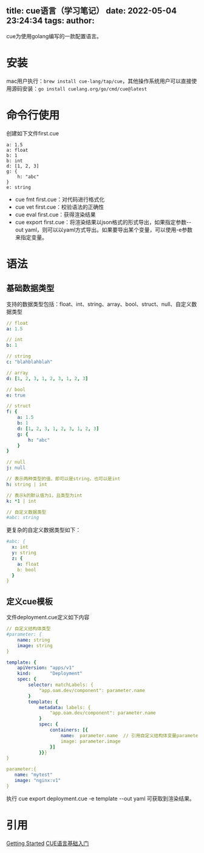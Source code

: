title: cue语言（学习笔记）
date: 2022-05-04 23:24:34
tags:
author:
---
cue为使用golang编写的一款配置语言。

# 安装
mac用户执行：`brew install cue-lang/tap/cue`，其他操作系统用户可以直接使用源码安装：`go install cuelang.org/go/cmd/cue@latest`

# 命令行使用
创建如下文件first.cue

```cue
a: 1.5
a: float
b: 1
b: int
d: [1, 2, 3]
g: {
    h: "abc"
}
e: string
```

- cue fmt first.cue：对代码进行格式化
- cue vet first.cue：校验语法的正确性
- cue eval first.cue：获得渲染结果
- cue export first.cue：将渲染结果以json格式的形式导出，如果指定参数--out yaml，则可以以yaml方式导出。如果要导出某个变量，可以使用-e参数来指定变量。

# 语法

## 基础数据类型
支持的数据类型包括：float、int、string、array、bool、struct、null、自定义数据类型

```yaml
// float
a: 1.5

// int
b: 1

// string
c: "blahblahblah"

// array
d: [1, 2, 3, 1, 2, 3, 1, 2, 3]

// bool
e: true

// struct
f: {
    a: 1.5
    b: 1
    d: [1, 2, 3, 1, 2, 3, 1, 2, 3]
    g: {
        h: "abc"
    }
}

// null
j: null

// 表示两种类型的值，即可以是string，也可以是int
h: string | int

// 表示k的默认值为1，且类型为int
k: *1 | int

// 自定义数据类型
#abc: string

```
更复杂的自定义数据类型如下：
```yaml
#abc: {
  x: int
  y: string
  z: {
    a: float
    b: bool
  }
}
```

## 定义cue模板
文件deployment.cue定义如下内容
```yaml
// 自定义结构体类型
#parameter: {
    name: string
    image: string
}

template: {
    apiVersion: "apps/v1"
    kind:       "Deployment"
    spec: {
        selector: matchLabels: {
            "app.oam.dev/component": parameter.name
        }
        template: {
            metadata: labels: {
                "app.oam.dev/component": parameter.name
            }
            spec: {
                containers: [{
                    name:  parameter.name  // 引用自定义结构体变量parameter
                    image: parameter.image
                }]
            }}}
}

parameter:{
   name: "mytest"
   image: "nginx:v1"
}
```
执行 cue export deployment.cue -e template --out yaml 可获取到渲染结果。

# 引用
[Getting Started](https://cuelang.org/docs/install/)
[CUE语言基础入门](https://kubevela.io/zh/docs/platform-engineers/cue/basic)
